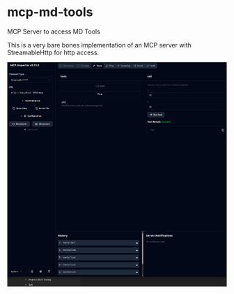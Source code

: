 # mcp-md-tools
MCP Server to access MD Tools


This is a very bare bones implementation of an MCP server with StreamableHttp for http access.


![img.png](img.png)
